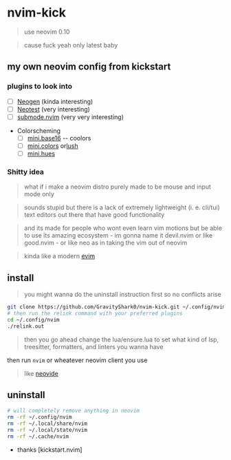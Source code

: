 # nvim-kick

> use neovim 0.10

> cause fuck yeah only latest baby

## my own neovim config from kickstart

### plugins to look into

- [ ] [Neogen](https://github.com/danymat/neogen) (kinda interesting)
- [ ] [Neotest](https://github.com/nvim-neotest/neotest) (very interesting)
- [ ] [submode.nvim](https://github.com/pogyomo/submode.nvim) (very very interesting)
- Colorscheming
  - [ ] [mini.base16](https://github.com/echasnovski/mini.base16) -- coolors
  - [ ] [mini.colors](https://github.com/echasnovski/mini.colors) or[lush](https://github.com/rktjmp/lush.nvim)
  - [ ] [mini.hues](https://github.com/echasnovski/mini.hues)

### Shitty idea

> what if i make a neovim distro purely made to be mouse and input mode only
 
> sounds stupid but there is a lack of extremely lightweight (i. e. cli/tui) text editors out there that have good functionality
 
> and its made for people who wont even learn vim motions but be able to use its amazing ecosystem - im gonna name it devil.nvim or like good.nvim - or like neo as in taking the vim out of neovim

> kinda like a modern [evim](https://linux.die.net/man/1/evim)

## install
> you might wanna do the uninstall instruction first so no conflicts arise
```bash
git clone https://github.com/GravityShark0/nvim-kick.git ~/.config/nvim
# then run the relink command with your preferred plugins
cd ~/.config/nvim
./relink.out
```
> then you go ahead change the lua/ensure.lua to set what kind of
> lsp, treesitter, formatters, and linters you wanna have

then run `nvim` or wheatever neovim client you use
> like [neovide](https://neovide.dev/)

## uninstall
```bash
# will completely remove anything in neovim
rm -rf ~/.config/nvim
rm -rf ~/.local/share/nvim
rm -rf ~/.local/state/nvim
rm -rf ~/.cache/nvim
```

- thanks [kickstart.nvim]
